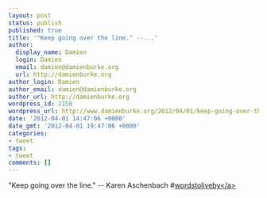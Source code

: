 ```yaml
---
layout: post
status: publish
published: true
title: '"Keep going over the line." --...'
author:
  display_name: Damien
  login: Damien
  email: damien@damienburke.org
  url: http://damienburke.org
author_login: Damien
author_email: damien@damienburke.org
author_url: http://damienburke.org
wordpress_id: 2158
wordpress_url: http://www.damienburke.org/2012/04/01/keep-going-over-the-line/
date: '2012-04-01 14:47:06 +0000'
date_gmt: '2012-04-01 19:47:06 +0000'
categories:
- tweet
tags:
- tweet
comments: []
---
```

<p>"Keep going over the line." -- Karen Aschenbach #<a href="http:&#47;&#47;search.twitter.com&#47;search?q=%23wordstoliveby" class="aktt_hashtag">wordstoliveby<&#47;a></p>

